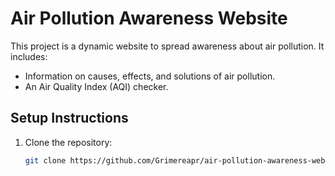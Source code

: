 # Air Pollution Awareness Website

This project is a dynamic website to spread awareness about air pollution. It includes:
- Information on causes, effects, and solutions of air pollution.
- An Air Quality Index (AQI) checker.

## Setup Instructions
1. Clone the repository:
   ```bash
   git clone https://github.com/Grimereapr/air-pollution-awareness-website.git
